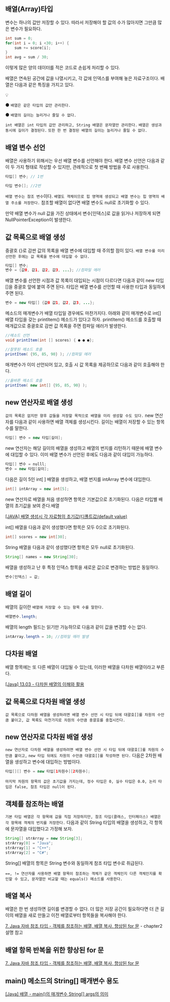 ## 배열(Array)타입

변수는 하나의 값만 저장할 수 있다. 따라서 저장해야 할 값의 수가 많아지면 그만큼 많은 변수가 필요하다.
```java
int sum = 0;
for(int i = 0; i <30; i++) {
	sum += score[i];
}
int avg = sum / 30;
```
이렇게 많은 양의 데이터를 적은 코드로 손쉽게 처리할 수 있다.

배열은 연속된 공간에 값을 나열시키고, 각 값에 인덱스를 부여해 놓은 자료구조이다. 배열은 다음과 같은 특징을 가지고 있다.
<aside>
💡

● `배열은 같은 타입의 값만 관리한다.`

● `배열의 길이는 늘리거나 줄일 수 없다.`

</aside>

`int 배열은 int 타입의 값만 관리하고, String 배열은 문자열만 관리한다.` `배열은 생성과 동시에 길이가 결정된다.` `또한 한 번 결정된 배열의 길이는 늘리거나 줄일 수 없다.`

## 배열 변수 선언
배열은 사용하기 위해서는 우선 배열 변수를 선언해야 한다. 배열 변수 선언은 다음과 같이 두 가지 형태로 작성할 수 있지만, 관례적으로 첫 번째 방법을 주로 사용한다.

```java
타입[] 변수; // 1번

타입 변수[]; //2번
```

`배열 변수는 참조 변수`이다. `배열도 객체이므로 힙 영역에 생성되고 배열 변수는 힙 영역의 배열 주소를 저장한다.` 참조할 배열이 없다면 배열 변수도 null로 초기화할 수 있다.

만약 배열 변수가 null 값을 가진 상태에서 변수[인덱스]로 값을 읽거나 저장하게 되면 NullPointerException이 발생한다.

## 값 목록으로 배열 생성
중괄호 {}로 감싼 값의 목록을 배열 변수에 대입할 때 주의할 점이 있다. `배열 변수를 미리 선언한 후에는 값 목록을 변수에 대입할 수 없다.`
```java
타입[] 변수;
변수 = {값0, 값1, 값2, 값3, ...}; //컴파일 에러
```
배열 변수를 선언한 시점과 값 목록이 대입되는 시점이 다르다면 다음과 같이 new 타입[]을 중괄호 앞에 붙여 주면 된다. 타입은 배열 변수를 선언할 때 사용한 타입과 동일하게 주면 된다.
```java
변수 = new 타입[] {값0 값1, 값2, 값3, ...};
```
메소드의 매개변수가 배열 타입일 경우에도 마찬가지다. 아래와 같이 매개변수로 int[] 배열 타입을 갖는 printItem() 메소드가 있다고 하자. printItem() 메소드를 호출할 때 매개값으로 중괄호로 감싼 값 목록을 주면 컴파일 에러가 발생한다.
```java
//메소드 선언
void printItem(int [] scores) { ● ● ●};

//잘못된 메소드 호출
printItem( {95, 85, 90} ); //컴파일 에러
```
매개변수가 이미 선언되어 있고, 호출 시 값 목록을 제공하므로 다음과 같이 호출해야 한다.
```java
//올바른 메소드 호출
printItem( new int[] {95, 85, 90} );
```

## new 연산자로 배열 생성
`값의 목록은 없지만 향후 값들을 저장할 목적으로 배열을 미리 생성할 수도 있다.` new 연산자를 다음과 같이 사용하면 배열 객체를 생성시킨다. 길이는 배열이 저장할 수 있는 항목 수를 말한다.

```java
타입[] 변수 = new 타입[길이];
```
new 연산자는 해당 길이의 배열을 생성하고 배열의 번지를 리턴하기 때문에 배열 변수에 대입할 수 있다. 이미 배열 변수가 선언된 후에도 다음과 같이 대입이 가능하다.

```java
타입[] 변수 = nulll;
변수 = new 타입[길이];
```
다음은 길이 5인 int[ ] 배열을 생성하고, 배열 번지를 intArray 변수에 대입한다.

```java
int[] intArray = new int[5];
```
new 연산자로 배열을 처음 생성하면  항목은 기본값으로 초기화된다. 다음은 타입별 배열의 초기값을 보여 준다.배열

[[JAVA] 배열 생성시 각 자료형의 초기값(디폴트값/default value)](https://nanarin.tistory.com/53)

int[] 배열을 다음과 같이 생성했다면 항목은 모두 0으로 초기화된다.
```java
int[] scores = new int[30];
```
String 배열을 다음과 같이 생성했다면 항목은 모두 null로 초기화된다.
```java
String[] names = new String[30];
```

배열을 생성하고 난 후 특정 인덱스 항목을 새로운 값으로 변경하는 방법은 동일하다.
```java
변수[인덱스] = 값;
```
## 배열 길이
배열의 길이란 `배열에 저장할 수 있는 항목 수를 말한다.`
```java
배열변수.length;
```
배열의 length 필드는 읽기만 가능하므로 다음과 같이 값을 변경할 수는 없다.
```java
intArray.length = 10; //컴파일 에러 발생
```

## 다차원 배열
배열 항목에는 또 다른 배열이 대입될 수 있는데, 이러한 배열을 다차원 배열이라고 부른다.

[[Java] 13.03 - 다차원 배열의 이해와 활용](https://simplex3510.tistory.com/214)

## 값 목록으로 다차원 배열 생성
`값 목록으로 다차원 배열을 생성하려면 배열 변수 선언 시 타입 뒤에 대괄호[]를 차원의 수만큼 붙이고, 값 목록도 마찬가지로 차원의 수만큼 중괄호를 중첩시킨다.`

## new 연산자로 다차원 배열 생성
`new 연산자로 다차원 배열을 생성하려면 배열 변수 선언 시 타입 뒤에 대괄호[]를 차원의 수만큼 붙이고,` `new 타입 뒤에도 차원의 수만큼 대괄호[]를 작성하면 된다.` 다음은 2차원 배열을 생성하고 변수에 대입하는 방법이다.
```java
타입[][] 변수 = new 타입[1차원수][2차원수];
```
`마지막 차원의 항목의 값은 초기값을 가지는데, 정수 타입은 0, 실수 타입은 0.0, 논리 타입은 false, 참조 타입은 null이 된다.`

## 객체를 참조하는 배열
`기본 타입 배열은 각 항목에 값을 직접 저장하지만, 참조 타입(클래스, 인터페이스) 배열은 각 항목에 객체의 번지를 저장한다.` 다음과 같이 String 타입의 배열을 생성하고, 각 항목에 문자열을 대입했다고 가정해 보자.
```java
String[] strArray = new String[3];
strArray[0] = "Java";
strArray[1] = "C++";
strArray[2] = "C#";
```
String[] 배열의 항목은 String 변수와 동일하게 참조 타입 변수로 취급된다.

`==, != 연산자를 사용하면 배열 항목이 참조하는 객체가 같은 객체인지 다른 객체인지를 확인할 수 있고, 문자열만 비교할 때는 equals() 메소드를 사용한다.`

## 배열 복사
배열은 한 번 생성하면 길이를 변경할 수 없다. 더 많은 저장 공간이 필요하다면 더 큰 길이의 배열을 새로 만들고 이전 배열로부터 항목들을 복사해야 한다.

[7. Java 자바  참조 타입 - 객체를 참조하는 배열, 배열 복사, 향상된 for 문](https://kephilab.tistory.com/42) - chapter2 설명 참고

## 배열 항목 반복을 위한 향상된 for 문
[7. Java 자바  참조 타입 - 객체를 참조하는 배열, 배열 복사, 향상된 for 문](https://kephilab.tistory.com/42)

## main() 메소드의 String[] 매개변수 용도
[[Java] 배열 - main()의 매개변수 String[] args의 의미](https://sokkung.tistory.com/82)


